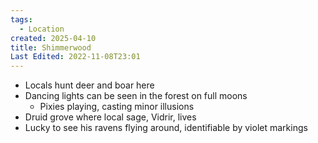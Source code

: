 ```yaml
---
tags:
  - Location
created: 2025-04-10
title: Shimmerwood
Last Edited: 2022-11-08T23:01
---
```


- Locals hunt deer and boar here
- Dancing lights can be seen in the forest on full moons
    - Pixies playing, casting minor illusions
- Druid grove where local sage, Vidrir, lives
- Lucky to see his ravens flying around, identifiable by violet markings